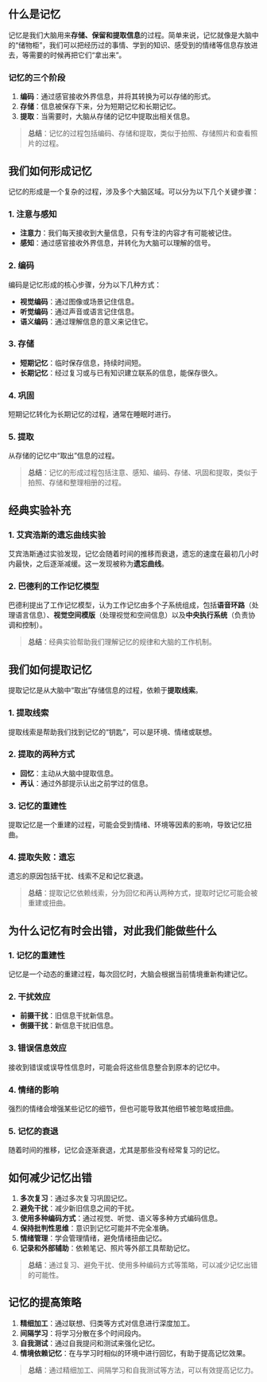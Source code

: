 ## 什么是记忆

记忆是我们大脑用来**存储、保留和提取信息**的过程。简单来说，记忆就像是大脑中的“储物柜”，我们可以把经历过的事情、学到的知识、感受到的情绪等信息存放进去，等需要的时候再把它们“拿出来”。

### 记忆的三个阶段

1. **编码**：通过感官接收外界信息，并将其转换为可以存储的形式。
2. **存储**：信息被保存下来，分为短期记忆和长期记忆。
3. **提取**：当需要时，大脑从存储的记忆中提取出相关信息。

> **总结**：记忆的过程包括编码、存储和提取，类似于拍照、存储照片和查看照片的过程。

## 我们如何形成记忆

记忆的形成是一个复杂的过程，涉及多个大脑区域。可以分为以下几个关键步骤：

### 1. **注意与感知**

- **注意力**：我们每天接收到大量信息，只有专注的内容才有可能被记住。
- **感知**：通过感官接收外界信息，并转化为大脑可以理解的信号。

### 2. **编码**

编码是记忆形成的核心步骤，分为以下几种方式：

- **视觉编码**：通过图像或场景记住信息。
- **听觉编码**：通过声音或语言记住信息。
- **语义编码**：通过理解信息的意义来记住它。

### 3. **存储**

- **短期记忆**：临时保存信息，持续时间短。
- **长期记忆**：经过复习或与已有知识建立联系的信息，能保存很久。

### 4. **巩固**

短期记忆转化为长期记忆的过程，通常在睡眠时进行。

### 5. **提取**

从存储的记忆中“取出”信息的过程。

> **总结**：记忆的形成过程包括注意、感知、编码、存储、巩固和提取，类似于拍照、存储和整理相册的过程。

## 经典实验补充

### 1. **艾宾浩斯的遗忘曲线实验**

艾宾浩斯通过实验发现，记忆会随着时间的推移而衰退，遗忘的速度在最初几小时内最快，之后逐渐减缓。这一发现被称为**遗忘曲线**。

### 2. **巴德利的工作记忆模型**

巴德利提出了工作记忆模型，认为工作记忆由多个子系统组成，包括**语音环路**（处理语言信息）、**视觉空间模版**（处理视觉和空间信息）以及**中央执行系统**（负责协调和控制）。

> **总结**：经典实验帮助我们理解记忆的规律和大脑的工作机制。

## 我们如何提取记忆

提取记忆是从大脑中“取出”存储信息的过程，依赖于**提取线索**。

### 1. **提取线索**

提取线索是帮助我们找到记忆的“钥匙”，可以是环境、情绪或联想。

### 2. **提取的两种方式**

- **回忆**：主动从大脑中提取信息。
- **再认**：通过外部提示认出之前学过的信息。

### 3. **记忆的重建性**

提取记忆是一个重建的过程，可能会受到情绪、环境等因素的影响，导致记忆扭曲。

### 4. **提取失败：遗忘**

遗忘的原因包括干扰、线索不足和记忆衰退。

> **总结**：提取记忆依赖线索，分为回忆和再认两种方式，提取时记忆可能会被重建或扭曲。

## 为什么记忆有时会出错，对此我们能做些什么

### 1. **记忆的重建性**

记忆是一个动态的重建过程，每次回忆时，大脑会根据当前情境重新构建记忆。

### 2. **干扰效应**

- **前摄干扰**：旧信息干扰新信息。
- **倒摄干扰**：新信息干扰旧信息。

### 3. **错误信息效应**

接收到错误或误导性信息时，可能会将这些信息整合到原本的记忆中。

### 4. **情绪的影响**

强烈的情绪会增强某些记忆的细节，但也可能导致其他细节被忽略或扭曲。

### 5. **记忆的衰退**

随着时间的推移，记忆会逐渐衰退，尤其是那些没有经常复习的记忆。

## 如何减少记忆出错

1. **多次复习**：通过多次复习巩固记忆。
2. **避免干扰**：减少新旧信息之间的干扰。
3. **使用多种编码方式**：通过视觉、听觉、语义等多种方式编码信息。
4. **保持批判性思维**：意识到记忆可能并不完全准确。
5. **情绪管理**：学会管理情绪，避免情绪扭曲记忆。
6. **记录和外部辅助**：依赖笔记、照片等外部工具帮助记忆。

> **总结**：通过复习、避免干扰、使用多种编码方式等策略，可以减少记忆出错的可能性。

## 记忆的提高策略

1. **精细加工**：通过联想、归类等方式对信息进行深度加工。
2. **间隔学习**：将学习分散在多个时间段内。
3. **自我测试**：通过自我提问和测试来强化记忆。
4. **情境依赖记忆**：在与学习时相似的环境中进行回忆，有助于提高记忆效果。

> **总结**：通过精细加工、间隔学习和自我测试等方法，可以有效提高记忆力。
